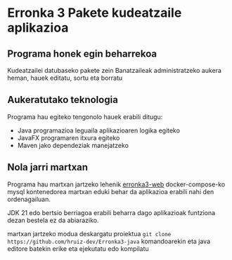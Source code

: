 # Erronka 3 Pakete kudeatzaile aplikazioa

## Programa honek egin beharrekoa

Kudeatzailei datubaseko pakete zein Banatzaileak administratzeko aukera heman, hauek editatu, sortu eta borratu

## Aukeratutako teknologia

Programa hau egiteko tengonolo hauek erabili ditugu:

- Java programazioa leguaila aplikazioaren logika egiteko
- JavaFX programaren itxura egiteko
- Maven jako dependeziak manejatzeko

## Nola jarri martxan

Programa hau martxan jartzeko lehenik [erronka3-web](https://github.com/hruiz-dev/Erronka3-web) docker-compose-ko mysql kontenedorea martxan eduki behar da aplikazioa erabili nahi den ordenagailuan.

JDK 21 edo bertsio berriagoa erabili beharra dago aplikazioak funtziona dezan bestela ez da abiaraziko.

martxan jartzeko modua deskargatu proiektua `git clone https://github.com/hruiz-dev/Erronka3-java` komandoarekin eta java editore batekin erike eta ejekutatu edo kompilatu